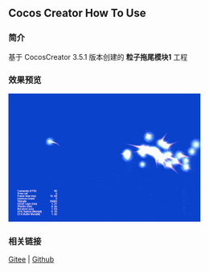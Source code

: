 ## Cocos Creator How To Use

### 简介

基于 CocosCreator 3.5.1 版本创建的 **粒子拖尾模块1** 工程

### 效果预览
![image](../../../gif/202203/2022030532.gif)

### 相关链接
[Gitee](https://gitee.com/mirrors_cocos-creator/test-cases-3d/blob/v3.0/assets/cases/particle) | [Github](https://github.com/cocos-creator/test-cases-3d/blob/v3.0/assets/cases/particle)